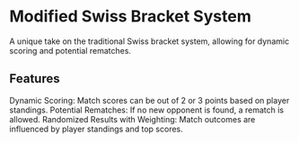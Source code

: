 # Modified Swiss Bracket System
A unique take on the traditional Swiss bracket system, allowing for dynamic scoring and potential rematches.

## Features
Dynamic Scoring: Match scores can be out of 2 or 3 points based on player standings.
Potential Rematches: If no new opponent is found, a rematch is allowed.
Randomized Results with Weighting: Match outcomes are influenced by player standings and top scores.
